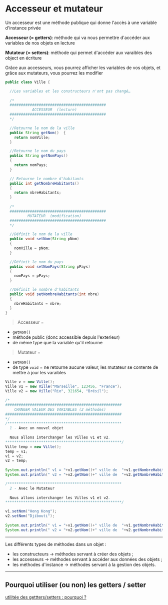 
# Accesseur et mutateur 

Un accesseur est une méthode publique qui donne l'accès à une variable d'instance privée

**Accesseur (= getters)**: méthode qui va nous permettre d'accéder aux variables de nos objets en lecture

**Mutateur (= setters)**: méthode qui permet d'accéder aux varaibles des object en écriture

Grâce aux accesseurs, vous pourrez afficher les variables de vos objets, et grâce aux mutateurs, vous pourrez les modifier

``` java
public class Ville {

  //Les variables et les constructeurs n'ont pas changé…
          
  /*
  ###########################################
            ACCESSEUR  (lecture)
  ###########################################
  */

  //Retourne le nom de la ville
  public String getNom()  {  
    return nomVille;
  }

  //Retourne le nom du pays
  public String getNomPays()
  {
    return nomPays;
  }

  // Retourne le nombre d'habitants
  public int getNombreHabitants()
  {
    return nbreHabitants;
  } 
 
  /*
  ###########################################
          MUTATEUR  (modification)
  ###########################################
  */

  //Définit le nom de la ville
  public void setNom(String pNom)
  {
    nomVille = pNom;
  }

  //Définit le nom du pays
  public void setNomPays(String pPays)
  {
    nomPays = pPays;
  }

  //Définit le nombre d'habitants
  public void setNombreHabitants(int nbre)
  {
    nbreHabitants = nbre;
  }  
}
```
> Accesseur = 
* `getNom()`
* méthode public (donc accessible depuis l'exterieur)
* de même type que la variable qu'il retourne

> Mutateur = 
* `setNom()`
* de type `void` = ne retourne aucune valeur, les mutateur se contente de mettre à jour les varaibles


``` java
Ville v = new Ville();
Ville v1 = new Ville("Marseille", 123456, "France");       
Ville v2 = new Ville("Rio", 321654, "Brésil");

/*
####################################################
    CHANGER VALEUR DES VARIABLES (2 méthodes) 
####################################################
*/
/***************************************************
  1 - Avec un nouvel objet 
  
  Nous allons interchanger les Villes v1 et v2.        
****************************************************/       
Ville temp = new Ville();
temp = v1;
v1 = v2;
v2 = temp;
       
System.out.println(" v1 = "+v1.getNom()+" ville de  "+v1.getNombreHabitants()+ " habitants se situant en "+v1.getNomPays());
System.out.println(" v2 = "+v2.getNom()+" ville de  "+v2.getNombreHabitants()+ " habitants se situant en "+v2.getNomPays()+"\n\n");

/***************************************************
  2 - Avec le Mutateur 
  
  Nous allons interchanger les Villes v1 et v2.        
****************************************************/

v1.setNom("Hong Kong");
v2.setNom("Djibouti");
      
System.out.println(" v1 = "+v1.getNom()+" ville de  "+v1.getNombreHabitants()+ " habitants se situant en "+v1.getNomPays());
System.out.println(" v2 = "+v2.getNom()+" ville de  "+v2.getNombreHabitants()+ " habitants se situant en "+v2.getNomPays()+"\n\n"); 
```

------
Les différents types de méthodes dans un objet : 
* les constructeurs -> méthodes servant à créer des objets ;
* les accesseurs -> méthodes servant à accéder aux données des objets ;
* les méthodes d'instance → méthodes servant à la gestion des objets.
------

## Pourquoi utiliser (ou non) les getters / setter 

[utilitée des gettters/setters : pourquoi ?](https://dzone.com/articles/getter-setter-use-or-not-use-0)
